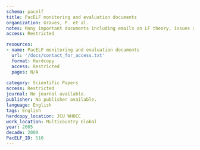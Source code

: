 ```yaml
---
schema: pacelf
title: PacELF monitoring and evaluation documents
organization: Graves, P. et al.
notes: Many important documents including emails on LF theory, issues and methods.
access: Restricted

resources:
- name: PacELF monitoring and evaluation documents
  url: '/docs/contact_for_access.txt'
  format: Hardcopy
  access: Restricted
  pages: N/A
 
category: Scientific Papers
access: Restricted
journal: No journal available.
publisher: No publisher available. 
language: English 
tags: English 
hardcopy_location: JCU WHOCC
work_location: Multicountry Global
year: 2005
decade: 2000
PacELF_ID: 510
---
```

